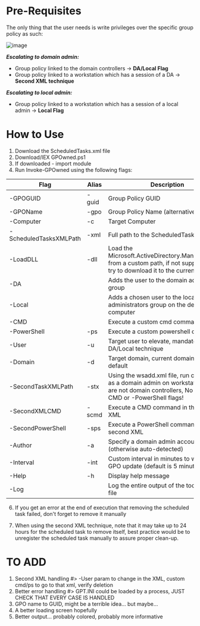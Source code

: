 # Pre-Requisites

The only thing that the user needs is write privileges over the specific group policy as such:

![image](https://github.com/user-attachments/assets/2d79536e-45c5-4de6-91ed-b3046e677eeb)


*****Escalating to domain admin:*****

* Group policy linked to the domain controllers &rarr; **DA/Local Flag**
* Group policy linked to a workstation which has a session of a DA &rarr; **Second XML technique**

*****Escalating to local admin:*****

* Group policy linked to a workstation which has a session of a local admin &rarr; **Local Flag**

# How to Use

1. Download the ScheduledTasks.xml file
2. Download/IEX GPOwned.ps1
3. If downloaded - import module
4. Run Invoke-GPOwned using the following flags:

| Flag | Alias | Description |
|------|-------|-------------|
| -GPOGUID | -guid | Group Policy GUID |
| -GPOName | -gpo | Group Policy Name (alternative to GUID) |
| -Computer | -c | Target Computer |
| -ScheduledTasksXMLPath | -xml | Full path to the ScheduledTasks xml file |
| -LoadDLL | -dll | Load the Microsoft.ActiveDirectory.Management.dll from a custom path, if not supplied it will try to download it to the current directory |
| -DA | | Adds the user to the domain admins group |
| -Local | | Adds a chosen user to the local administrators group on the defined computer |
| -CMD | | Execute a custom cmd command |
| -PowerShell | -ps | Execute a custom powershell command |
| -User | -u | Target user to elevate, mandatory for DA/Local technique |
| -Domain | -d | Target domain, current domain is used by default |
| -SecondTaskXMLPath | -stx | Using the wsadd.xml file, run commands as a domain admin on workstations that are not domain controllers, No need for -CMD or -PowerShell flags! |
| -SecondXMLCMD | -scmd | Execute a CMD command in the second XML |
| -SecondPowerShell | -sps | Execute a PowerShell command in the second XML |
| -Author | -a | Specify a domain admin account to use (otherwise auto-detected) |
| -Interval | -int | Custom interval in minutes to wait for GPO update (default is 5 minutes) |
| -Help | -h | Display help message |
| -Log | | Log the entire output of the tool to a text file |

 6. If you get an error at the end of execution that removing the scheduled task failed, don't forget to remove it manually

 7. When using the second XML technique, note that it may take up to 24 hours for the scheduled task to remove itself, best practice would be to unregister the scheduled task manually to assure proper clean-up.  



# TO ADD

1. Second XML handling #> -User param to change in the XML, custom cmd/ps to go to that xml, verify deletion
2. Better error handling #> GPT.INI could be loaded by a process, JUST CHECK THAT EVERY CASE IS HANDLED
3. GPO name to GUID, might be a terrible idea... but maybe...
4. A better loading screen hopefully
5. Better output... probably colored, probably more informative
